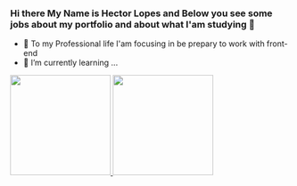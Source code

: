 ### Hi there My Name is Hector Lopes and Below you see some jobs about my portfolio and about what I'am studying  👋

- 🔭 To my Professional life I'am focusing in be prepary to work with front-end
- 🌱 I’m currently learning ...


<div>
<a href="https://github.com/Hector-Lopes">
<img height="180em" src="https://github-readme-stats.vercel.app/api/top-langs/?username=seu-usuário-aqui&layout=compact&langs_count=7&theme=dracula"/>
<img height="180em" src="https://github-readme-stats.vercel.app/api?username=seu-usuário-aqui&show_icons=true&theme=dracula&include_all_commits=true&count_private=true"/>
</div>

